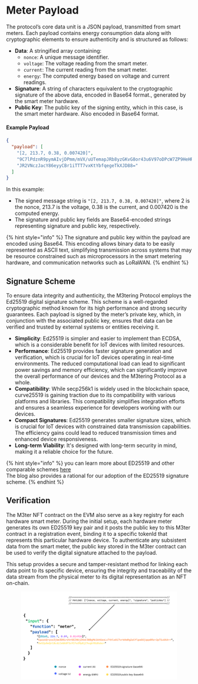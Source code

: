 # Meter Payload

The protocol’s core data unit is a JSON payload, transmitted from smart meters. Each payload contains energy consumption data along with cryptographic elements to ensure authenticity and is structured as follows:

* **Data**: A stringified array containing:
  * `nonce`: A unique message identifier.
  * `voltage`: The voltage reading from the smart meter.
  * `current`: The current reading from the smart meter.
  * `energy`: The computed energy based on voltage and current readings.
* **Signature**: A string of characters equivalent to the cryptographic signature of the above data, encoded in Base64 format., generated by the smart meter hardware.
* **Public Key**: The public key of the signing entity, which in this case, is the  smart meter hardware. Also encoded in Base64 format.

#### **Example Payload**

```json
{
  "payload": [
    "[2, 213.7, 0.38, 0.007420]",
    "9C7lPdznR9pymAIvjDPmm/mVX/uUTemapJRb8yzGKvG8or43u6V97oDPcW7ZP9HeHRZrGEf1iIkyLixAVdWsDg==",
    "JR2VNczJacY86eyyCBr1iTTT7vxKtYbfqegeTkXJD88="
  ]
}
```

In this example:

* The signed message string is `"[2, 213.7, 0.38, 0.007420]"`, where 2 is the nonce, 213.7 is the voltage, 0.38 is the current, and 0.007420 is the computed energy.
* The signature and public key fields are Base64-encoded strings representing signature and public key, respectively.

{% hint style="info" %}
The signature and public key within the payload are encoded using Base64. This encoding allows binary data to be easily represented as ASCII text, simplifying transmission across systems that may be resource constrained such as microprocessors in the smart metering hardware, and communication networks such as LoRaWAN.
{% endhint %}

## Signature Scheme

To ensure data integrity and authenticity, the M3tering Protocol employs the Ed25519 digital signature scheme. This scheme is a well-regarded cryptographic method known for its high performance and strong security guarantees. Each payload is signed by the meter’s private key, which, in conjunction with the associated public key, ensures that data can be verified and trusted by external systems or entities receiving it.

* **Simplicity**: Ed25519 is simpler and easier to implement than ECDSA, which is a considerable benefit for IoT devices with limited resources.
* **Performance**: Ed25519 provides faster signature generation and verification, which is crucial for IoT devices operating in real-time environments. The reduced computational load can lead to significant power savings and memory efficiency, which can significantly improve the overall performance of our devices and the M3tering Protocol as a whole.
* **Compatibility**: While secp256k1 is widely used in the blockchain space, curve25519 is gaining traction due to its compatibility with various platforms and libraries. This compatibility simplifies integration efforts and ensures a seamless experience for developers working with our devices.
* **Compact Signatures**: Ed25519 generates smaller signature sizes, which is crucial for IoT devices with constrained data transmission capabilities. The efficiency gains could lead to reduced transmission times and enhanced device responsiveness.
* **Long-term Viability**: It's designed with long-term security in mind, making it a reliable choice for the future.

{% hint style="info" %}
you can learn more about ED25519 and other comparable schemes [here](https://soatok.blog/2022/05/19/guidance-for-choosing-an-elliptic-curve-signature-algorithm-in-2022/)\
The blog also provides a rational for our adoption of the ED25519 signature scheme.
{% endhint %}

## Verification

The M3ter NFT contract on the EVM also serve as a key registry for each hardware smart meter. During the initial setup, each hardware meter generates its own ED25519 key pair and it posts the public key to this M3ter contract in a registration event, binding it to a specific tokenId that represents this particular hardware device. To authenticate any subsistent data from the smart meter, the public key stored in the M3ter contract can be used to verify the digital signature attached to the payload.&#x20;

This setup provides a secure and tamper-resistant method for linking each data point to its specific device, ensuring the integrity and traceability of the data stream from the physical meter to its digital representation as an NFT on-chain.&#x20;

<figure><img src="../.gitbook/assets/Screenshot 2024-11-10 at 08-41-51 M3tering Protocol Data Format - Presentation - Canva.png" alt=""><figcaption></figcaption></figure>
